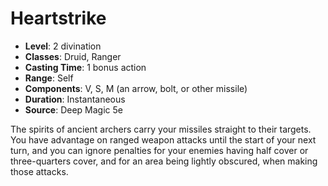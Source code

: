 # Heartstrike

- **Level**: 2 divination
- **Classes**: Druid, Ranger
- **Casting Time**: 1 bonus action
- **Range**: Self
- **Components**: V, S, M (an arrow, bolt, or other missile)
- **Duration**: Instantaneous
- **Source**: Deep Magic 5e

The spirits of ancient archers carry your missiles straight to their targets. You have advantage on ranged weapon attacks until the start of your next turn, and you can ignore penalties for your enemies having half cover or three-quarters cover, and for an area being lightly obscured, when making those attacks.

